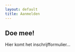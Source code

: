 ```yaml
---
layout: default
title: Aanmelden
---
```

<h2>Doe mee!</h2>
<p>Hier komt het inschrijfformulier...</p>
